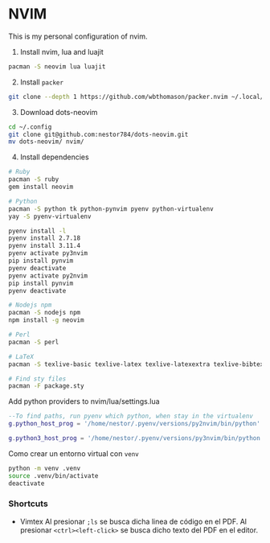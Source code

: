 # NVIM

This is my personal configuration of nvim.

1. Install nvim, lua and luajit
```sh
pacman -S neovim lua luajit
```

2. Install `packer`
```sh
git clone --depth 1 https://github.com/wbthomason/packer.nvim ~/.local/share/nvim/site/pack/packer/start/packer.nvim
```

3. Download dots-neovim
```sh
cd ~/.config
git clone git@github.com:nestor784/dots-neovim.git
mv dots-neovim/ nvim/ 
```

4. Install dependencies
```sh
# Ruby
pacman -S ruby
gem install neovim

# Python
pacman -S python tk python-pynvim pyenv python-virtualenv
yay -S pyenv-virtualenv

pyenv install -l
pyenv install 2.7.18 
pyenv install 3.11.4
pyenv activate py3nvim 
pip install pynvim
pyenv deactivate
pyenv activate py2nvim 
pip install pynvim
pyenv deactivate

# Nodejs npm
pacman -S nodejs npm
npm install -g neovim

# Perl
pacman -S perl

# LaTeX
pacman -S texlive-basic texlive-latex texlive-latexextra texlive-bibtexextra texlive-binextra biber xdotool

# Find sty files
pacman -F package.sty
```

Add python providers to nvim/lua/settings.lua

```lua
--To find paths, run pyenv which python, when stay in the virtualenv 
g.python_host_prog = '/home/nestor/.pyenv/versions/py2nvim/bin/python'

g.python3_host_prog = '/home/nestor/.pyenv/versions/py3nvim/bin/python'
```

Como crear un entorno virtual con `venv`  
```bash
python -m venv .venv
source .venv/bin/activate
deactivate
```


### Shortcuts

* Vimtex
Al presionar `;ls` se busca dicha linea de código en el PDF.
Al presionar `<ctrl><left-click>` se busca dicho texto del PDF en el editor.
